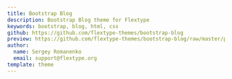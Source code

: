 ```yaml
---
title: Bootstrap Blog
description: Bootstrap Blog theme for Flextype
keywords: bootstrap, blog, html, css
github: https://github.com/flextype-themes/bootstrap-blog
preview: https://github.com/flextype-themes/bootstrap-blog/raw/master/preview.png
author:
  name: Sergey Romanenko
  email: support@flextype.org
template: theme
---
```


